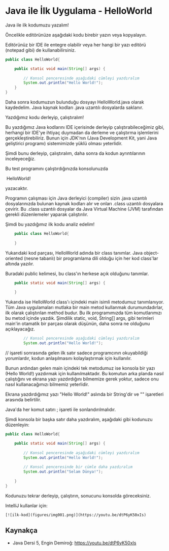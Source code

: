 # Java ile İlk Uygulama - HelloWorld



Java ile ilk kodumuzu yazalım!



Öncelikle editörünüze aşağıdaki kodu birebir yazın veya kopyalayın. 

Editörünüz bir IDE ile entegre olabilir veya her hangi bir yazı editörü (notepad gibi) de kullanabilirsiniz. 



```java
public class HelloWorld{

	public static void main(String[] args) {
        
        // Konsol penceresinde aşağıdaki cümleyi yazdıralım
    	System.out.println("Hello World!");    
    }
}
```



Daha sonra kodumuzun bulunduğu dosyayı HelloWorld.java olarak kaydedelim. Java kaynak kodları .java uzantılı dosyalarda saklanır.



Yazdığımız kodu derleyip, çalıştıralım!

Bu yazdığımız Java kodlarını IDE içerisinde derleyip çalıştırabileceğimiz gibi, herhangi bir IDE'ye ihtiyaç duymadan da derleme ve çalıştırma işlemlerini gerçekleştirebiliriz. Bunun için JDK'nın (Java Development Kit, yani Java geliştirici programı) sistemimizde yüklü olması yeterlidir.



Şimdi bunu derleyip, çalıştıralım, daha sonra da kodun ayrıntılarının inceleyeceğiz.



Bu test programını çalıştırdığınızda konsolunuzda 

​	HelloWorld! 

yazacaktır.



Programın çalışması için Java derleyici (compiler) sizin .java uzantılı dosyalarınızda bulunan kaynak kodları alır ve onları .class uzantılı dosyalara çevirir. Bu .class uzantılı dosyalar da Java Virtual Machine (JVM) tarafından gerekli düzenlemeler yaparak çalıştırılır. 



Şimdi bu yazdığımız ilk kodu analiz edelim!

```java
    public class HelloWorld{
        
    }
```

Yukarıdaki kod parçası, HelloWorld adında bir class tanımlar. Java object-oriented (nesne tabanlı) bir programlama dili olduğu için her kod class'lar altında yazılır.

Buradaki public kelimesi, bu class'ın herkese açık olduğunu tanımlar.



```java
	public static void main(String[] args) {
        
    }
```

Yukarıda ise HelloWorld class'ı içindeki main isimli metodumuz tanımlanıyor. Tüm Java uygulamaları mutlaka bir main metod kullanmak durumundadırlar, ilk olarak çalıştırılan method budur. Bu ilk programımızda tüm komutlarımızı bu metod içinde yazdık. Şimdilik static, void, String[] args, gibi terimleri main'in otamatik bir parçası olarak düşünün, daha sonra ne olduğunu açıklayacağız.



```java
        // Konsol penceresinde aşağıdaki cümleyi yazdıralım
    	System.out.println("Hello World!");    
```



// işareti sonrasında gelen ilk satır sadece programcının okuyabildiği yorumlardır, kodun anlaşılmasını kolaylaştırmak için kullanılır.

Bunun ardından gelen main içindeki tek metodumuz ise konsola bir yazı (Hello World!) yazdırmak için kullanılmaktadır. Bu komutun arka planda nasıl çalıştığını ve ekrana yazı yazdırdığını bilmemize gerek yoktur, sadece onu nasıl kullanacağımızı bilmemiz yeterlidir.   

Ekrana yazdırdığımız yazı "Hello World!" aslında bir String'dir ve "" işaretleri arasında belirtilir.

Java'da her komut satırı ; işareti ile sonlandırılmalıdır. 



Şimdi konsola bir başka satır daha yazdıralım, aşağıdaki gibi kodunuzu düzenleyin:



```java
public class HelloWorld{

	public static void main(String[] args) {
        
        // Konsol penceresinde aşağıdaki cümleyi yazdıralım
    	System.out.println("Hello World!");
        
        // Konsol penceresinde bir cümle daha yazdıralım
    	System.out.println("Selam Dünya!");
        
    }
}
```



Kodunuzu tekrar derleyip, çalıştırın, sonucunu konsolda göreceksiniz.



IntelliJ kullanlar için:

```
[![ilk-kod](figures/img001.png)](https://youtu.be/dtP6yK50xIs)
```





## Kaynakça

* Java Dersi 5, Engin Demiroğ: https://youtu.be/dtP6yK50xIs

